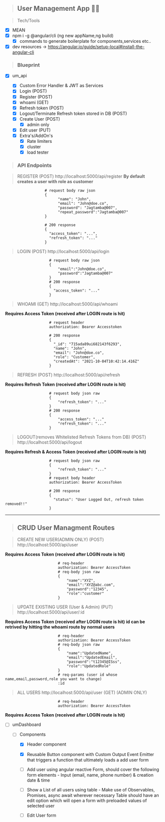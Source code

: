 > ## User Management App 🐱‍🚀

> Tech/Tools

- [x] MEAN
- [x] npm i -g @angular/cli (ng new appName,ng build)
  - [x] commands to generate boilerplate for components,services etc..
- [x] dev resources -> https://angular.io/guide/setup-local#install-the-angular-cli

> ### Blueprint

- [x] um_api

  - [x] Custom Error Handler & JWT as Services
  - [x] Login (POST)
  - [x] Register (POST)
  - [x] whoami (GET)
  - [x] Refresh token (POST)
  - [x] Logout/Terminate Refresh token stored in DB (POST)
  - [x] Create User (POST)
    - [x] admin only
  - [x] Edit user (PUT)
  - [x] Extra's/AddOn's
    - [x] Rate limiters
    - [x] cluster
    - [x] load tester

> ### API Endpoints

> REGISTER (POST) http://localhost:5000/api/register
> **By default creates a user with role as customer**

                      # request body raw json
                      {
                            "name": "John",
                            "email": "John@doe.co",
                            "password": "Jagtamba@007",
                            "repeat_password":"Jagtamba@007"
                      }

                      # 200 response
                      {
                        "access_token": "...",
                        "refresh_token": "..."
                      }

> LOGIN (POST) http://localhost:5000/api/login

                        # request body raw json
                        {
                            "email":"John@doe.co",
                            "password":"Jagtamba@007"
                        }
                        # 200 response
                        {
                          "access_token": "..."
                        }

> WHOAMI (GET) http://localhost:5000/api/whoami

**Requires Access Token (received after LOGIN route is hit)**

                        # request header
                        authorization: Bearer Accesstoken

                        # 200 response
                        {
                          "_id": "715ada89ui682143f6293",
                          "name": "John",
                          "email": "John@doe.co",
                          "role": "Customer",
                          "createdAt": "2021-10-04T10:42:14.416Z"
                        }

> REFRESH (POST) http://localhost:5000/api/refresh

**Requires Refresh Token (received after LOGIN route is hit)**

                        # request body json raw
                        {
                            "refresh_token": "..."
                        }
                        # 200 response
                        {
                            "access_token": "..."
                            "refresh_token": "..."
                        }

> LOGOUT(removes Whitelisted Refresh Tokens from DB) (POST) http://localhost:5000/api/logout

**Requires Refresh & Access Token (received after LOGIN route is hit)**

                        # request body json raw
                        {
                            "refresh_token": "..."
                        }
                        # request body header
                        authorization: Bearer AccessToken

                        # 200 response
                        {
                          "status": "User Logged Out, refresh token removed!!"
                        }

---

> ## CRUD User Managment Routes

> CREATE NEW USER(ADMIN ONLY) (POST) http://localhost:5000/api/user

**Requires Access Token (received after LOGIN route is hit)**

                            # req-header
                            authorization: Bearer AccessToken
                            # req-body json raw
                            {
                                "name":"XYZ",
                                "email":"XYZ@abc.com",
                                "password":"12345",
                                "role":"customer"
                            }

> UPDATE EXISTING USER (User & Admin) (PUT) http://localhost:5000/api/user/:id

**Requires Access Token (received after LOGIN route is hit)**
**id can be retrived by hitting the whoami route by normal users**

                            # req-header
                            authorization: Bearer AccessToken
                            # req-body json raw
                            {
                                "name":"UpdatedName",
                                "email":"UpdatedEmail",
                                "password":"t12345@ISss",
                                "role":"UpdatedRole"
                            }
                            # req-params (user id whose name,email,password,role you want to change)
                            :id

> ALL USERS http://localhost:5000/api/user (GET) (ADMIN ONLY)

                            # req-header
                            authorization: Bearer AccessToken

**Requires Access Token (received after LOGIN route is hit)**

- [ ] umDashboard

  - [ ] Components

    - [x] Header component
    - [x] Reusable Button component with Custom Output Event Emitter that triggers a function that ultimately loads a add user form
    - [ ] Add user using angular reactive Form, should cover the following form elements - Input (email, name, phone number) & creation date & time

    - [ ] Show a List of all users using table - Make use of Observables, Promises, async await wherever necessary Table should have an edit option which will open a form with preloaded values of selected user

    - [ ] Edit User form
